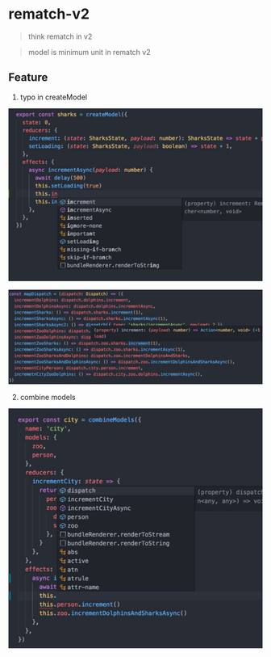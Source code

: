 # rematch-v2
> think rematch in v2

> model is minimum unit in rematch v2

## Feature

1. typo in createModel

![typo-in-model](/docs/screenshots/typo-in-model.jpg)

![type-in-component](/docs/screenshots/typo-in-component.jpg)

2. combine models

![combine](/docs/screenshots/combine.jpg)